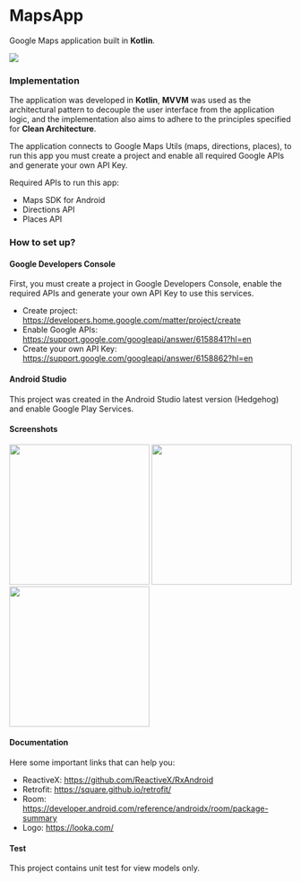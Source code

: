 # MapsApp

Google Maps application built in **Kotlin**.

![](https://camo.githubusercontent.com/5f8e3380acd174df4d50a0a775642065ba60f00c49dfbd5a496882705dfd98d7/68747470733a2f2f696d672e736869656c64732e696f2f62616467652f2d4b6f746c696e2d3030393564353f7374796c653d666f722d7468652d6261646765266c6f676f3d6b6f746c696e266c6f676f436f6c6f723d666666)

### Implementation

The application was developed in **Kotlin**, **MVVM** was used as the architectural pattern to decouple the user interface from the application logic, and the implementation also aims to adhere to the principles specified for **Clean Architecture**.

The application connects to Google Maps Utils (maps, directions, places), to run this app you must create a project and enable all required Google APIs and generate your own API Key.

Required APIs to run this app:

- Maps SDK for Android
- Directions API
- Places API

### How to set up?

#### Google Developers Console

First, you must create a project in Google Developers Console, enable the required APIs and generate your own API Key to use this services.

- Create project: https://developers.home.google.com/matter/project/create
- Enable Google APIs: https://support.google.com/googleapi/answer/6158841?hl=en
- Create your own API Key: https://support.google.com/googleapi/answer/6158862?hl=en

#### Android Studio

This project was created in the Android Studio latest version (Hedgehog) and enable Google Play Services.

#### Screenshots

<img src="https://github.com/hajc1294/MapsApp/assets/61942641/452ccb97-9fc6-4eba-a72e-0abba0bd1993" width="250">   <img src="https://github.com/hajc1294/MapsApp/assets/61942641/0ced1211-ccb6-468d-ad76-970c9894dbd1" width="250">   <img src="https://github.com/hajc1294/MapsApp/assets/61942641/70115510-aba5-40de-addf-a0cfd3dbbf59" width="250">

#### Documentation

Here some important links that can help you:

- ReactiveX: https://github.com/ReactiveX/RxAndroid
- Retrofit: https://square.github.io/retrofit/
- Room: https://developer.android.com/reference/androidx/room/package-summary
- Logo: https://looka.com/

#### Test

This project contains unit test for view models only.

